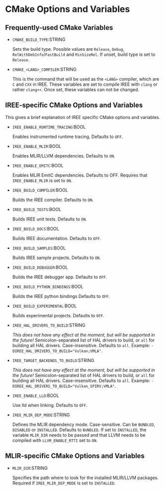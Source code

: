 # CMake Options and Variables

## Frequently-used CMake Variables

*   `CMAKE_BUILD_TYPE`:STRING

    Sets the build type. Possible values are `Release`, `Debug`,
    `RelWithDebInfo`/`FastBuild` and `MinSizeRel`. If unset, build type is set
    to `Release`.

*   `CMAKE_<LANG>_COMPILER`:STRING

    This is the command that will be used as the `<LANG>` compiler, which are
    `C` and `CXX` in IREE. These variables are set to compile IREE with
    `clang` or rather `clang++`. Once set, these variables can not be changed.

## IREE-specific CMake Options and Variables

This gives a brief explanation of IREE specific CMake options and variables.

*   `IREE_ENABLE_RUNTIME_TRACING`:BOOL

    Enables instrumented runtime tracing. Defaults to `OFF`.

*   `IREE_ENABLE_MLIR`:BOOL

    Enables MLIR/LLVM dependencies. Defaults to `ON`.

*   `IREE_ENABLE_EMITC`:BOOL

    Enables MLIR EmitC dependencies. Defaults to OFF. Requires that
    `IREE_ENABLE_MLIR` is set to `ON`.

*   `IREE_BUILD_COMPILER`:BOOL

    Builds the IREE compiler. Defaults to `ON`.

*   `IREE_BUILD_TESTS`:BOOL

    Builds IREE unit tests. Defaults to `ON`.

*   `IREE_BUILD_DOCS`:BOOL

    Builds IREE documentation. Defaults to `OFF`.

*   `IREE_BUILD_SAMPLES`:BOOL

    Builds IREE sample projects. Defaults to `ON`.

*   `IREE_BUILD_DEBUGGER`:BOOL

    Builds the IREE debugger app. Defaults to `OFF`.

*   `IREE_BUILD_PYTHON_BINDINGS`:BOOL

    Builds the IREE python bindings Defaults to `OFF`.

*   `IREE_BUILD_EXPERIMENTAL`:BOOL

    Builds experimental projects. Defaults to `OFF`.

*   `IREE_HAL_DRIVERS_TO_BUILD`:STRING

    *This does not have any effect at the moment, but will be supported in the
    future!* Semicolon-separated list of HAL drivers to build, or `all` for
    building all HAL drivers. Case-insensitive. Defaults to `all`. Example:
    `-DIREE_HAL_DRIVERS_TO_BUILD="Vulkan;VMLA"`.

*   `IREE_TARGET_BACKENDS_TO_BUILD`:STRING

    *This does not have any effect at the moment, but will be supported in the
    future!* Semicolon-separated list of HAL drivers to build, or `all` for
    building all HAL drivers. Case-insensitive. Defaults to `all`. Example:
    `-DIREE_HAL_DRIVERS_TO_BUILD="Vulkan_SPIRV;VMLA"`.

*   `IREE_ENABLE_LLD`:BOOL

    Use lld when linking. Defaults to `OFF`.

*   `IREE_MLIR_DEP_MODE`:STRING

    Defines the MLIR dependency mode. Case-sensitive. Can be `BUNDLED`,
    `DISABLED` or `INSTALLED`. Defaults to `BUNDLED`. If set to `INSTALLED`, the
    variable `MLIR_DIR` needs to be passed and that LLVM needs to be compiled
    with `LLVM_ENABLE_RTTI` set to `ON`.

## MLIR-specific CMake Options and Variables

*   `MLIR_DIR`:STRING

    Specifies the path where to look for the installed MLIR/LLVM packages.
    Required if `IREE_MLIR_DEP_MODE` is set to `INSTALLED`.
